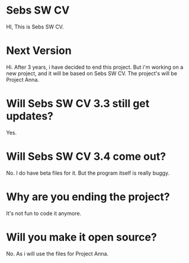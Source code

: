# Sebs SW CV
HI, This is Sebs SW CV.

# Next Version
Hi. After 3 years, i have decided to end this project. But i'm working on a new project, and it will be based on Sebs SW CV. The project's will be Project Anna.

# Will Sebs SW CV 3.3 still get updates?

Yes.

# Will Sebs SW CV 3.4 come out?

No. I do have beta files for it. But the program itself is really buggy.

# Why are you ending the project?

It's not fun to code it anymore.

# Will you make it open source?

No. As i will use the files for Project Anna.
